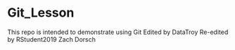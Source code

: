 # Git_Lesson
This repo is intended to demonstrate using Git
Edited by DataTroy
Re-edited by RStudent2019
Zach Dorsch